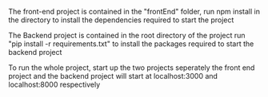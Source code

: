 The front-end project is contained in the "frontEnd" folder, run npm install in the directory to install the dependencies required to start the project

The Backend project is contained in the root directory of the project run "pip install -r requirements.txt" to install the packages required to start the backend project

To run the whole project, start up the two projects seperately the front end project and the backend project will start at localhost:3000 and localhost:8000 respectively
